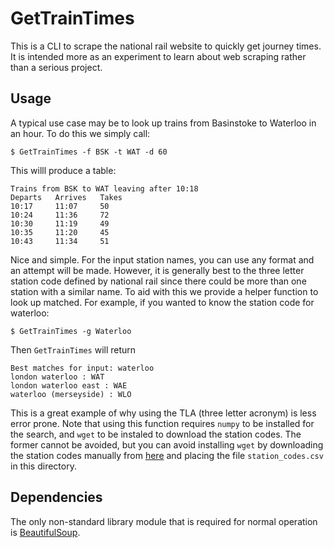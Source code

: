 # GetTrainTimes

This is a CLI to scrape the national rail website to quickly get journey
times. It is intended more as an experiment to learn about web scraping
rather than a serious project.

## Usage

A typical use case may be to look up trains from Basinstoke to Waterloo in
an hour. To do this we simply call:

    $ GetTrainTimes -f BSK -t WAT -d 60

This willl produce a table:

    Trains from BSK to WAT leaving after 10:18
    Departs   Arrives   Takes
    10:17     11:07     50
    10:24     11:36     72
    10:30     11:19     49
    10:35     11:20     45
    10:43     11:34     51

Nice and simple. For the input station names, you can use any format and an
attempt will be made. However, it is generally best to the three letter station
code defined by national rail since there could be more than one station with a
similar name. To aid with this we provide a helper function to look up matched.
For example, if you wanted to know the station code for waterloo:

    $ GetTrainTimes -g Waterloo

Then `GetTrainTimes` will return

    Best matches for input: waterloo
    london waterloo : WAT
    london waterloo east : WAE
    waterloo (merseyside) : WLO

This is a great example of why using the TLA (three letter acronym) is less
error prone. Note that using this function requires `numpy` to be installed
for the search, and `wget` to be instaled to download the station codes. The
former cannot be avoided, but you can avoid installing `wget` by downloading
the station codes manually from [here](http://www.nationalrail.co.uk/static/documents/content/station_codes.csv)
and placing the file `station_codes.csv` in this directory.

## Dependencies
The only non-standard library module that is required for normal operation is
[BeautifulSoup](http://www.crummy.com/software/BeautifulSoup/). 



